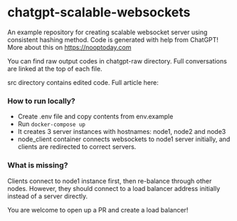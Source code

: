 # chatgpt-scalable-websockets
An example repository for creating scalable websocket server using consistent hashing method. Code is generated with help from ChatGPT! More about this on https://nooptoday.com

You can find raw output codes in chatgpt-raw directory. Full conversations are linked at the top of each file.

src directory contains edited code. Full article here: 

### How to run locally?

- Create .env file and copy contents from env.example
- Run `docker-compose up`
- It creates 3 server instances with hostnames: node1, node2 and node3
- node_client container connects websockets to node1 server initially, and clients are redirected to correct servers.

### What is missing?

Clients connect to node1 instance first, then re-balance through other nodes. However, they should connect to a load balancer address initially instead of a server directly.

You are welcome to open up a PR and create a load balancer!